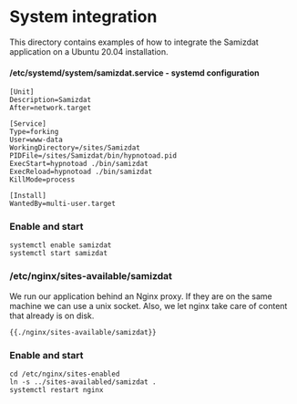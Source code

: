 # System integration

This directory contains examples of how to integrate the Samizdat application on a Ubuntu 20.04 installation.

#### /etc/systemd/system/samizdat.service - systemd configuration

    
    [Unit]
    Description=Samizdat
    After=network.target
    
    [Service]
    Type=forking
    User=www-data
    WorkingDirectory=/sites/Samizdat
    PIDFile=/sites/Samizdat/bin/hypnotoad.pid
    ExecStart=hypnotoad ./bin/samizdat
    ExecReload=hypnotoad ./bin/samizdat
    KillMode=process
    
    [Install]
    WantedBy=multi-user.target
    

### Enable and start

    
    systemctl enable samizdat
    systemctl start samizdat
    

### /etc/nginx/sites-available/samizdat

We run our application behind an Nginx proxy. If they are on the same machine we can use a
unix socket. Also, we let nginx take care of content that already is on disk.

    {{./nginx/sites-available/samizdat}}


### Enable and start

    
    cd /etc/nginx/sites-enabled
    ln -s ../sites-availabled/samizdat .
    systemctl restart nginx
